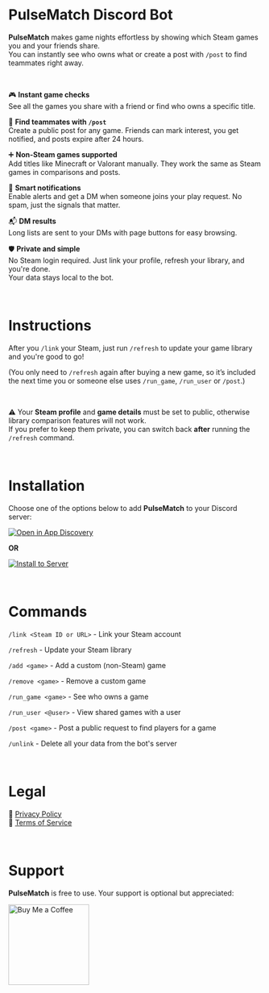 # PulseMatch Discord Bot

**PulseMatch** makes game nights effortless by showing which Steam games you and your friends share.  
You can instantly see who owns what or create a post with `/post` to find teammates right away.

&nbsp;

🎮 **Instant game checks**  
See all the games you share with a friend or find who owns a specific title.

🤝 **Find teammates with `/post`**  
Create a public post for any game. Friends can mark interest, you get notified, and posts expire after 24 hours.

➕ **Non-Steam games supported**  
Add titles like Minecraft or Valorant manually. They work the same as Steam games in comparisons and posts.

🔔 **Smart notifications**  
Enable alerts and get a DM when someone joins your play request. No spam, just the signals that matter.

📬 **DM results**  
Long lists are sent to your DMs with page buttons for easy browsing.

🛡️ **Private and simple**  
No Steam login required. Just link your profile, refresh your library, and you're done.  
Your data stays local to the bot.

&nbsp;

# **Instructions**

After you `/link` your Steam, just run `/refresh` to update your game library and you're good to go!  

(You only need to `/refresh` again after buying a new game, so it’s included the next time you or someone else uses `/run_game`, `/run_user` or `/post`.)  

&nbsp;

⚠️ Your **Steam profile** and **game details** must be set to public, otherwise library comparison features will not work.  
If you prefer to keep them private, you can switch back **after** running the `/refresh` command.  

&nbsp;

# **Installation**

Choose one of the options below to add **PulseMatch** to your Discord server:

[![Open in App Discovery](https://img.shields.io/badge/Open%20in%20App%20Discovery-5865F2?style=for-the-badge&logo=discord&logoColor=white)](https://discord.com/discovery/applications/1385330923863801866)

**OR**

[![Install to Server](https://img.shields.io/badge/Install%20to%20Server-43B581?style=for-the-badge&logo=discord&logoColor=white)](https://discord.com/oauth2/authorize?client_id=1385330923863801866)

&nbsp;

# **Commands**

`/link <Steam ID or URL>` - Link your Steam account

`/refresh` - Update your Steam library

`/add <game>` - Add a custom (non-Steam) game

`/remove <game>` - Remove a custom game

`/run_game <game>` - See who owns a game

`/run_user <@user>` - View shared games with a user

`/post <game>` - Post a public request to find players for a game

`/unlink` - Delete all your data from the bot's server

&nbsp;

# **Legal**

📜 [Privacy Policy](./privacy_policy.md)  
📘 [Terms of Service](./terms_of_service.md)

&nbsp;

# **Support**

**PulseMatch** is free to use. Your support is optional but appreciated:

<a href="https://www.buymeacoffee.com/desiwah">
  <img src="https://cdn.buymeacoffee.com/buttons/v2/default-green.png" alt="Buy Me a Coffee" width="160">
</a>

